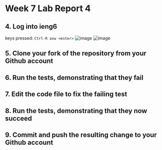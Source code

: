 # Week 7 Lab Report 4
## 4. Log into ieng6
keys pressed: `Ctrl-R avw <enter>`
![image](lab1_task4-1.png)
![image](lab1_task4-1.png)

## 5. Clone your fork of the repository from your Github account
## 6. Run the tests, demonstrating that they fail
## 7. Edit the code file to fix the failing test
## 8. Run the tests, demonstrating that they now succeed
## 9. Commit and push the resulting change to your Github account

